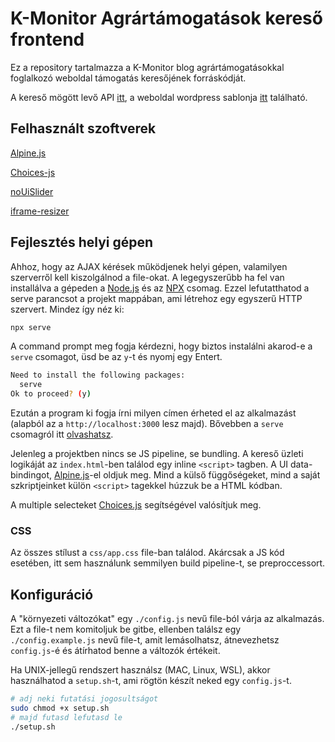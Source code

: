 # K-Monitor Agrártámogatások kereső frontend

Ez a repository tartalmazza a K-Monitor blog agrártámogatásokkal foglalkozó weboldal támogatás keresőjének forráskódját.

A kereső mögött levő API [itt](https://github.com/Code-for-Hungary/agrartamapi),
a weboldal wordpress sablonja [itt](https://github.com/Code-for-Hungary/agrar-microsite-wp-theme) található.

## Felhasznált szoftverek

[Alpine.js](https://alpinejs.dev/)

[Choices-js](https://github.com/Choices-js/Choices)

[noUiSlider](https://github.com/leongersen/noUiSlider)

[iframe-resizer](https://github.com/davidjbradshaw/iframe-resizer)

## Fejlesztés helyi gépen

Ahhoz, hogy az AJAX kérések működjenek helyi gépen, valamilyen szerverről kell kiszolgálnod a file-okat. A legegyszerűbb ha fel van installálva a gépeden a [Node.js](https://nodejs.org/en/) és az [NPX](https://www.npmjs.com/package/npx) csomag. Ezzel lefutatthatod a serve parancsot a projekt mappában, ami létrehoz egy egyszerű HTTP szervert. Mindez így néz ki:

```bash
npx serve
```

A command prompt meg fogja kérdezni, hogy biztos instalálni akarod-e a `serve` csomagot, üsd be az `y`-t és nyomj egy Entert.

```bash
Need to install the following packages:
  serve
Ok to proceed? (y)
```

Ezután a program ki fogja írni milyen címen érheted el az alkalmazást (alapból az a `http://localhost:3000` lesz majd). Bővebben a `serve` csomagról itt [olvashatsz](https://www.npmjs.com/package/serve).

Jelenleg a projektben nincs se JS pipeline, se bundling. A kereső üzleti logikáját az `index.html`-ben találod egy inline `<script>` tagben. A UI data-bindingot, [Alpine.js](https://alpinejs.dev/)-el oldjuk meg. Mind a külső függőségeket, mind a saját szkriptjeinket külön `<script>` tagekkel húzzuk be a HTML kódban.

A multiple selecteket [Choices.js](https://github.com/Choices-js/Choices) segítségével valósítjuk meg.

### CSS

Az összes stílust a `css/app.css` file-ban találod. Akárcsak a JS kód esetében, itt sem használunk semmilyen build pipeline-t, se preproccessort.

## Konfiguráció

A "környezeti változókat" egy `./config.js` nevű file-ból várja az alkalmazás. Ezt a file-t nem komitoljuk be gitbe, ellenben találsz egy `./config.example.js` nevű file-t, amit lemásolhatsz, átnevezhetsz `config.js`-é és átírhatod benne a változók értékeit.

Ha UNIX-jellegű rendszert használsz (MAC, Linux, WSL), akkor használhatod a `setup.sh`-t, ami rögtön készít neked egy `config.js`-t.

```bash
# adj neki futatási jogosultságot
sudo chmod +x setup.sh
# majd futasd lefutasd le
./setup.sh
```
